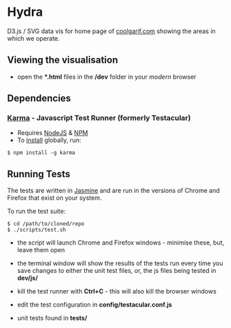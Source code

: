 # Hydra

D3.js / SVG data vis for home page of [coolgarif.com](http://www.coolgarif.com/) showing the areas in which we operate.

## Viewing the visualisation

 * open the __*.html__ files in the __/dev__ folder in your _modern_ browser

## Dependencies

### [Karma](http://karma-runner.github.io/0.8/index.html) - Javascript Test Runner (formerly Testacular)

 * Requires [NodeJS](http://nodejs.org/) & [NPM](https://npmjs.org/)
 * To [install](http://karma-runner.github.io/0.8/intro/installation.html) globally, run:

```
$ npm install -g karma
```

## Running Tests

The tests are written in [Jasmine](http://pivotal.github.io/jasmine/) and are run in the versions of Chrome and Firefox that exist on your system.

To run the test suite:

```
$ cd /path/to/cloned/repo
$ ./scripts/test.sh
```

 * the script will launch Chrome and Firefox windows - minimise these, but, leave them open
 * the terminal window will show the results of the tests run every time you save changes to either the unit test files, or, the js files being tested in __dev/js/__
 * kill the test runner with __Ctrl+C__ - this will also kill the browser windows


 * edit the test configuration in __config/testacular.conf.js__ 
 * unit tests found in __tests/__